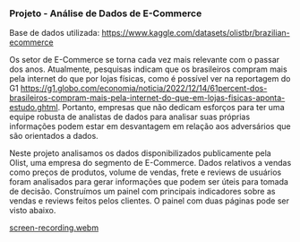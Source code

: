 ### Projeto - Análise de Dados de E-Commerce

Base de dados utilizada: https://www.kaggle.com/datasets/olistbr/brazilian-ecommerce

Os setor de E-Commerce se torna cada vez mais relevante com o passar dos anos. Atualmente, pesquisas indicam que os brasileiros compram mais pela internet do que por lojas físicas, como é possível ver na reportagem do G1 https://g1.globo.com/economia/noticia/2022/12/14/61percent-dos-brasileiros-compram-mais-pela-internet-do-que-em-lojas-fisicas-aponta-estudo.ghtml. Portanto, empresas que não dedicam esforços para ter uma equipe robusta de analistas de dados para analisar suas próprias informações podem estar em desvantagem em relação aos adversários que são orientados a dados.

Neste projeto analisamos os dados disponibilizados publicamente pela Olist, uma empresa do segmento de E-Commerce. Dados relativos a vendas como preços de produtos, volume de vendas, frete e reviews de usuários foram analisados para gerar informações que podem ser úteis para tomada de decisão. Construímos um painel com principais indicadores sobre as vendas e reviews feitos pelos clientes. O painel com duas páginas pode ser visto abaixo.

[screen-recording.webm](https://user-images.githubusercontent.com/104634357/218205782-e04b1cae-5145-48db-ba17-008aa0e9cc24.webm)



